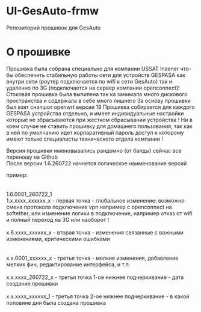 # UI-GesAuto-frmw
Репозиторий прошивок для GesAuto

# О прошивке
Прошивка была собрана специально для компании USSAT Inzener что-бы обеспечить стабильную работы сети для устройств GESPASA как внутри сети (роутер подключается по wifi к сети GesAuto) так и удаленно по 3G (подключается на сервер компании openconnect)!
Стоковая прошивка была выпилена так ка занимала много дискового пространства и содержала в себе много лишнего
За основу прошивки был взят снэпшот openwrt версии 19
Прошивка собирается для каждого GESPASA устройства отдельно, и имеет индивидуальные настройки которые не збрасываются при жестком сбрасывании устройства !
Ни в коем случае не ставить прошивку для домашнего пользования, так как в ней по умолчанию идет корпаративный пароль доступ к которому имеют только специалисты технического отдела компании !

Версия прошивки именовывались рандомно (от балды) сейчас все переношу на Github</br>
После версии 1.6.260722 начнется логическое наименование версий

пример:</br></br>
</br>1.6.0001_260722_1
</br>1.x.xxxx_xxxxxx_x - первая точка - глобальное изменение: возможно смена протокола подключение vpn например с openconnect на softether, или изменение логики в подключение, например отказ от wifi и полный переход на 3G или наоборот !</br>
</br>x.6.xxxx_xxxxxx_x - вторая точка - изменения связанные с важными изменениями, критическими ошибками</br></br>
</br>x.x.0001_xxxxxx_x - третья точка - мелкие изменения, добавление мелких фич, редактирование интерфейса, и т.п.</br>
</br>x.x.xxxx_260722_x - третья точка 1-ое нижнее подчеркивание - дата создание прошивки</br>
</br>x.x.xxxx_xxxxxx_1 - третья точка 2-ое нижнее подчеркивание - в какой половине дня была создана прошивка</br>

